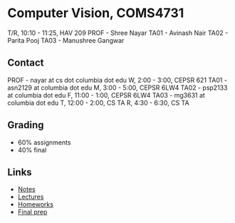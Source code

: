 # Computer Vision, COMS4731
T/R, 10:10 - 11:25, HAV 209
PROF - Shree Nayar
TA01 - Avinash Nair
TA02 - Parita Pooj
TA03 - Manushree Gangwar

## Contact
PROF - nayar at cs dot columbia dot edu
     W, 2:00 - 3:00, CEPSR 621
TA01 - asn2129 at columbia dot edu
     M, 3:00 - 5:00, CEPSR 6LW4
TA02 - psp2133 at columbia dot edu
     F, 11:00 - 1:00, CEPSR 6LW4
TA03 - mg3631 at columbia dot edu
     T, 12:00 - 2:00, CS TA
     R, 4:30 - 6:30, CS TA

## Grading
- 60% assignments
- 40% final

## Links
- [Notes]()
- [Lectures]()
- [Homeworks]()
- [Final prep]()
